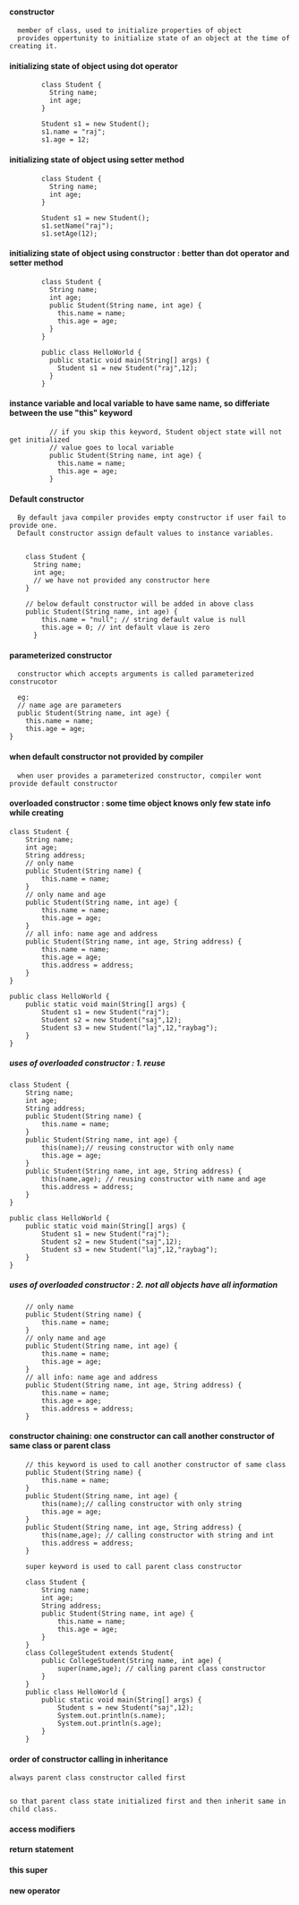 #### constructor 

      member of class, used to initialize properties of object
      provides oppertunity to initialize state of an object at the time of creating it.
      
#### initializing state of object using dot operator

            class Student {
              String name;
              int age;
            }

            Student s1 = new Student();
            s1.name = "raj";
            s1.age = 12;

#### initializing state of object using setter method


            class Student {
              String name;
              int age;
            }
            
            Student s1 = new Student();
            s1.setName("raj");
            s1.setAge(12);

#### initializing state of object using constructor : better than dot operator and setter method

            class Student {
              String name;
              int age;
              public Student(String name, int age) {
                this.name = name;
                this.age = age;
              }
            }

            public class HelloWorld {
              public static void main(String[] args) {
                Student s1 = new Student("raj",12);
              }
            }


#### instance variable and local variable to have same name, so differiate between the use "this" keyword

              // if you skip this keyword, Student object state will not get initialized
              // value goes to local variable
              public Student(String name, int age) {
                this.name = name;
                this.age = age;
              }


#### Default constructor
  
      By default java compiler provides empty constructor if user fail to provide one.
      Default constructor assign default values to instance variables.


        class Student {
          String name;
          int age;
          // we have not provided any constructor here
        }

        // below default constructor will be added in above class
        public Student(String name, int age) {
            this.name = "null"; // string default value is null
            this.age = 0; // int default vlaue is zero
          }

#### parameterized constructor

      constructor which accepts arguments is called parameterized construcotor
      
      eg:
      // name age are parameters
      public Student(String name, int age) {
		this.name = name;
		this.age = age;
	}

#### when default constructor not provided by compiler

      when user provides a parameterized constructor, compiler wont provide default constructor

#### overloaded constructor : some time object knows only few state info while creating

	class Student {
		String name;
		int age;
		String address;
		// only name
		public Student(String name) {
			this.name = name;
		}
		// only name and age
		public Student(String name, int age) {
			this.name = name;
			this.age = age;
		}
		// all info: name age and address
		public Student(String name, int age, String address) {
			this.name = name;
			this.age = age;
			this.address = address;
		}
	}

	public class HelloWorld {
		public static void main(String[] args) {
			Student s1 = new Student("raj");
			Student s2 = new Student("saj",12);
			Student s3 = new Student("laj",12,"raybag");
		}
	}


##### uses of overloaded constructor : 1. reuse 

	class Student {
		String name;
		int age;
		String address;
		public Student(String name) {
			this.name = name;
		}
		public Student(String name, int age) {
			this(name);// reusing constructor with only name
			this.age = age;
		}
		public Student(String name, int age, String address) {
			this(name,age); // reusing constructor with name and age
			this.address = address;
		}
	}
	
	public class HelloWorld {
		public static void main(String[] args) {
			Student s1 = new Student("raj");
			Student s2 = new Student("saj",12);
			Student s3 = new Student("laj",12,"raybag");
		}
	}

##### uses of overloaded constructor : 2. not all objects have all information
      
		// only name
		public Student(String name) {
			this.name = name;
		}
		// only name and age
		public Student(String name, int age) {
			this.name = name;
			this.age = age;
		}
		// all info: name age and address
		public Student(String name, int age, String address) {
			this.name = name;
			this.age = age;
			this.address = address;
		}

#### constructor chaining: one constructor can call another constructor of same class or parent class

		// this keyword is used to call another constructor of same class
		public Student(String name) {
			this.name = name;
		}
		public Student(String name, int age) {
			this(name);// calling constructor with only string 
			this.age = age;
		}
		public Student(String name, int age, String address) {
			this(name,age); // calling constructor with string and int
			this.address = address;
		}
		
		super keyword is used to call parent class constructor

		class Student {
			String name;
			int age;
			String address;
			public Student(String name, int age) {
				this.name = name;
				this.age = age;
			}
		}
		class CollegeStudent extends Student{
			public CollegeStudent(String name, int age) {
				super(name,age); // calling parent class constructor
			}
		}
		public class HelloWorld {
			public static void main(String[] args) {
				Student s = new Student("saj",12);
				System.out.println(s.name);
				System.out.println(s.age);
			}
		}

#### order of constructor calling in inheritance

	always parent class constructor called first
	
	
	so that parent class state initialized first and then inherit same in child class.

#### access modifiers

#### return statement

#### this super

#### new operator
